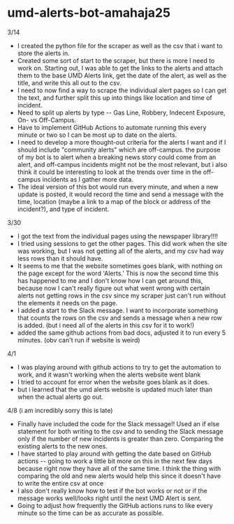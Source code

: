 # umd-alerts-bot-amahaja25

3/14 
* I created the python file for the scraper as well as the csv that i want to store the alerts in.
* Created some sort of start to the scraper, but there is more I need to work on. Starting out, I was able to get the links to the alerts and attach them to the base UMD Alerts link, get the date of the alert, as well as the title, and write this all out to the csv. 
* I need to now find a way to scrape the individual alert pages so I can get the text, and further split this up into things like location and time of incident.
* Need to split up alerts by type -- Gas Line, Robbery, Indecent Exposure, On- vs Off-Campus.
* Have to implement GitHub Actions to automate running this every minute or two so I can be most up to date on the alerts.
* I need to develop a more thought-out criteria for the alerts I want and if I should include "community alerts" which are off-campus. the purpose of my bot is to alert when a breaking news story could come from an alert, and off-campus incidents might not be the most relevant, but i also think it could be interesting to look at the trends over time in the off-campus incidents as I gather more data.
* The ideal version of this bot would run every minute, and when a new update is posted, it would record the time and send a message with the time, location (maybe a link to a map of the block or address of the incident?), and type of incident.

3/30
* I got the text from the individual pages using the newspaper library!!!!
* I tried using sessions to get the other pages. This did work when the site was working, but I was not getting all of the alerts, and my csv had way less rows than it should have. 
* It seems to me that the website sometimes  goes blank, with nothing on the page except for the word 'Alerts.' This is now the second time this has happened to me and I don't know how I can get around this, because now I can't really figure out what went wrong with certain alerts not getting rows in the csv since my scraper just can't run without the elements it needs on the page.
* I added a start to the Slack message. I want to incorporate something that counts the rows on the csv and sends a message when a new row is added. (but i need all of the alerts in this csv for it to work!)
* added the same github actions from bad docs, adjusted it to run every 5 minutes. (obv can't run if website is weird)

4/1
* I was playing around with github actions to try to get the automation to work, and it wasn't working when the alerts website went blank
* I tried to account for error when the website goes blank as it does.
* but i learned that the umd alerts website is updated much later than when the actual alerts go out.

4/8 (i am incredibly sorry this is late)
* Finally have included the code for the Slack message!! Used an if else statement for both writing to the csv and to sending the Slack message only if the number of new incidents is greater than zero. Comparing the existing alerts to the new ones.
* I have started to play around with getting the date based on GitHub actions -- going to work a little bit more on this in the next few days because right now they have all of the same time. I think the thing with comparing the old and new alerts would help this since it doesn't have to write the entire csv at once
* I also don't really know how to test if the bot works or not or if the message works well/looks right until the next UMD Alert is sent.
* Going to adjust how frequently the GitHub actions runs to like every minute so the time can be as accurate as possible.